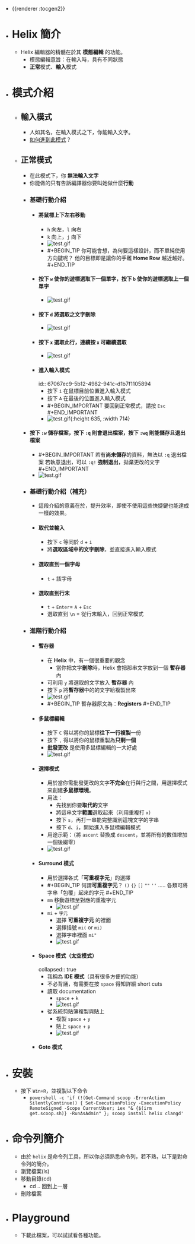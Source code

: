 - {{renderer :tocgen2}}
- # Helix 簡介
	- Helix 編輯器的精髓在於其 **模態編輯** 的功能。
		- 模態編輯意旨：在輸入時，具有不同狀態
		- **正常**模式、**輸入**模式
- # 模式介紹
	- ## 輸入模式
		- 人如其名，在輸入模式之下，你能輸入文字。
		- [如何進到此模式](((67067ec9-5b12-4982-941c-d1b7f1105894)))？
	- ## 正常模式
		- 在此模式下，你 **無法輸入文字**
		- 你能做的只有告訴編譯器你要叫她做什麼**行動**
		- ### 基礎行動介紹
			- #### 將鼠標上下左右移動
				- `h` 向左，`l` 向右
				- `k` 向上，`j` 向下
				- ![test.gif](../assets/test_1728478732671_0.gif)
				- #+BEGIN_TIP
				  你可能會想，為何要這樣設計，而不單純使用方向鍵呢？
				  他的目標即是讓你的手離 **Home Row** 越近越好。
				  #+END_TIP
			- #### 按下 `w` 使你的遊標選取**下**一個單字，按下 `b` 使你的遊標選取**上**一個單字
				- ![test.gif](../assets/test_1728477826900_0.gif)
			- #### 按下 `d` 將選取之文字刪除
				- ![test.gif](../assets/test_1728477945106_0.gif)
			- #### 按下 `x` 選取此行，連續按 `x` 可**繼續**選取
				- ![test.gif](../assets/test_1728480749678_0.gif)
			- #### 進入輸入模式
			  id:: 67067ec9-5b12-4982-941c-d1b7f1105894
				- 按下 `i` 在鼠標目前位置進入輸入模式
				- 按下 `A` 在最後的位置進入輸入模式
				- #+BEGIN_IMPORTANT
				  要回到正常模式，請按 `Esc`
				  #+END_IMPORTANT
				- ![test.gif](../assets/test_1728479007498_0.gif){:height 635, :width 714}
		- #### 按下 `:w` 儲存檔案，按下 `:q` 則會退出檔案，按下 `:wq` 則能儲存且退出檔案
			- #+BEGIN_IMPORTANT
			  若有**尚未儲存**的資料，無法以 `:q` 退出檔案
			  若執意退出，可以 `:q!` **強制退出**，拋棄更改的文字
			  #+END_IMPORTANT
			- ![test.gif](../assets/test_1728478240639_0.gif)
		- ### 基礎行動介紹（補充）
			- 這段介紹的意義在於，提升效率，即使不使用這些快捷鍵也能達成一樣的效果。
			- #### 取代並輸入
				- 按下 `c` 等同於 `d` + `i`
				- 將**選取區域中的文字刪除**，並直接進入輸入模式
			- #### 選取直到一個字母
				- `t` + 該字母
			- #### 選取直到行末
				- `t` + `Enter`= `A` + `Esc`
				- 選取直到 `\n` = 從行末輸入，回到正常模式
		- ### 進階行動介紹
			- #### 暫存器
				- 在 **Helix** 中，有一個很重要的觀念
					- 當你把文字**刪除**時，Helix 會把那串文字放到一個 **暫存器** 內
				- 可利用 `y` 將選取的文字放入 **暫存器** 內
				- 按下 `p` 將**暫存器**中的的文字給複製出來
				- ![test.gif](../assets/test_1728660712923_0.gif)
				- #+BEGIN_TIP
				  暫存器原文為：**Registers**
				  #+END_TIP
			- #### 多鼠標編輯
				- 按下 `C` 得以將你的鼠標**往下一行複製**一份
				- 按下 `,` 得以將你的鼠標重製為**只剩一個**
				- **批發更改** 是使用多鼠標編輯的一大好處
				- ![test.gif](../assets/test_1728660956190_0.gif)
			- #### 選擇模式
				- 用於當你需批發更改的文字**不完全**在行與行之間，用選擇模式來創建**多鼠標環境**。
				- 用法：
					- 先找到你要**取代的**文字
					- 將這串文字**範圍**選取起來（利用重複打 `x`）
					- 按下 `s`，再打一串能完整識別這塊文字的字串
					- 按下 `d`、`i`，開始進入多鼠標編輯模式
				- 用途示範：（將 `ascent` 替換成 `descent`，並將所有的數值增加一個後綴零）
				- ![test.gif](../assets/test_1728661505155_0.gif)
			- #### Surround 模式
				- 用於選擇各式「**可重複字元**」的選擇
				- #+BEGIN_TIP
				  何謂**可重複字元**？
				  `()` `{}` `[]` `""` `''` .....
				  各類可將字串「包覆」起來的字元
				  #+END_TIP
				- `mm` 移動遊標至對應的重複字元
					- ![test.gif](../assets/test_1729001930303_0.gif)
				- `mi` + `字元`
					- 選擇 **可重複字元** 的裡面
					- 選擇括號 `mi(` or `mi)`
					- 選擇字串裡面 `mi"`
					- ![test.gif](../assets/test_1729001846115_0.gif)
			- #### Space 模式（太空模式）
			  collapsed:: true
				- 我稱為 **IDE 模式**（具有很多方便的功能）
				- 不必背誦，有需要在按 `space` 得知詳細 short cuts
				- 讀取 documentation
					- `space` + `k`
					- ![test.gif](../assets/test_1729002293483_0.gif)
				- 從系統剪貼簿複製與貼上
					- 複製 `space` + `y`
					- 貼上 `space` + `p`
					- ![test.gif](../assets/test_1729002053434_0.gif)
			- #### Goto 模式
- # 安裝
	- 按下 `Win+R`，並複製以下命令
		- `powershell -c 'if (!(Get-Command scoop -ErrorAction SilentlyContinue)) { Set-ExecutionPolicy -ExecutionPolicy RemoteSigned -Scope CurrentUser; iex "& {$(irm get.scoop.sh)} -RunAsAdmin" }; scoop install helix clangd'`
- # 命令列簡介
	- 由於 `helix` 是命令列工具，所以你必須熟悉命令列，若不熟，以下是對命令列的簡介。
	- 瀏覽檔案(ls)
	- 移動目錄(cd)
		- cd .. 回到上一層
	- 刪除檔案
- # Playground
	- 下載此檔案，可以試試看各種功能。